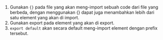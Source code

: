 1. Gunakan `{}` pada file yang akan meng-import sebuah code dari file yang berbeda, dengan menggunakan {} dapat juga menambahkan lebih dari satu element yang akan di import.
2. Gunakan export pada element yang akan di export.
3. `export default` akan secara default meng-import element dengan prefix tersebut.

